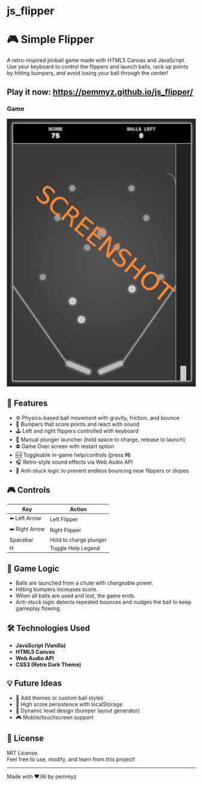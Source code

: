 # js_flipper

# 🎮 Simple Flipper

A retro-inspired pinball game made with HTML5 Canvas and JavaScript. Use your keyboard to control the flippers and launch balls, rack up points by hitting bumpers, and avoid losing your ball through the center!

## Play it now: https://pemmyz.github.io/js_flipper/

### Game
![Game 1](screenshots/game_1.png)

## 🚀 Features

- ⚙️ Physics-based ball movement with gravity, friction, and bounce
- 🎯 Bumpers that score points and react with sound
- 🕹️ Left and right flippers controlled with keyboard
- 🔋 Manual plunger launcher (hold space to charge, release to launch)
- ⛔ Game Over screen with restart option
- 🆘 Toggleable in-game help/controls (press **H**)
- 🎧 Retro-style sound effects via Web Audio API
- 🧠 Anti-stuck logic to prevent endless bouncing near flippers or slopes

## 🎮 Controls

| Key           | Action                  |
|---------------|-------------------------|
| ⬅️ Left Arrow  | Left Flipper            |
| ➡️ Right Arrow | Right Flipper           |
| Spacebar      | Hold to charge plunger  |
| H             | Toggle Help Legend      |

## 🧠 Game Logic

- Balls are launched from a chute with chargeable power.
- Hitting bumpers increases score.
- When all balls are used and lost, the game ends.
- Anti-stuck logic detects repeated bounces and nudges the ball to keep gameplay flowing.

## 🛠️ Technologies Used

- **JavaScript (Vanilla)**
- **HTML5 Canvas**
- **Web Audio API**
- **CSS3 (Retro Dark Theme)**


## 💡 Future Ideas

- 🎨 Add themes or custom ball styles
- 💾 High score persistence with localStorage
- 🧱 Dynamic level design (bumper layout generator)
- 🎮 Mobile/touchscreen support

## 📜 License

MIT License.  
Feel free to use, modify, and learn from this project!

---

Made with ❤️/AI by pemmyz


